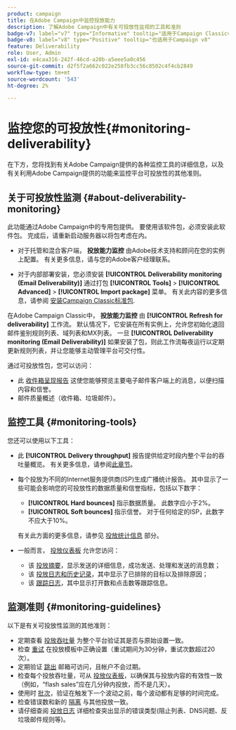 ```yaml
---
product: campaign
title: 在Adobe Campaign中监控投放能力
description: 了解Adobe Campaign中有关可投放性监视的工具和准则
badge-v7: label="v7" type="Informative" tooltip="适用于Campaign Classicv7"
badge-v8: label="v8" type="Positive" tooltip="也适用于Campaign v8"
feature: Deliverability
role: User, Admin
exl-id: e4caa316-242f-46cd-a20b-a5eee5a0c456
source-git-commit: d2f5f2a662c022e258fb3cc56c8502c4f4cb2849
workflow-type: tm+mt
source-wordcount: '543'
ht-degree: 2%

---
```


# 监控您的可投放性{#monitoring-deliverability}

在下方，您将找到有关Adobe Campaign提供的各种监控工具的详细信息，以及有关利用Adobe Campaign提供的功能来监控平台可投放性的其他准则。

## 关于可投放性监测 {#about-deliverability-monitoring}

此功能通过Adobe Campaign中的专用包提供。 要使用该软件包，必须安装此软件包。 完成后，请重新启动服务器以将包考虑在内。
* 对于托管和混合客户端， **投放能力监控** 由Adobe技术支持和顾问在您的实例上配置。 有关更多信息，请与您的Adobe客户经理联系。

* 对于内部部署安装，您必须安装 **[!UICONTROL Deliverability monitoring (Email Deliverability)]** 通过打包 **[!UICONTROL Tools]** > **[!UICONTROL Advanced]** > **[!UICONTROL Import package]** 菜单。 有关此内容的更多信息，请参阅 [安装Campaign Classic标准包](../../installation/using/installing-campaign-standard-packages.md).

在Adobe Campaign Classic中， **投放能力监控** 由 **[!UICONTROL Refresh for deliverability]** 工作流。 默认情况下，它安装在所有实例上，允许您初始化退回邮件鉴别规则列表、域列表和MX列表。 一旦 **[!UICONTROL Deliverability monitoring (Email Deliverability)]** 如果安装了包，则此工作流每夜运行以定期更新规则列表，并让您能够主动管理平台可交付性。

通过可投放性包，您可以访问：

* 此 [收件箱呈现报告](inbox-rendering.md) 这使您能够预览主要电子邮件客户端上的消息，以便扫描内容和信誉。
* 邮件质量概述（收件箱、垃圾邮件）。

## 监控工具 {#monitoring-tools}

您还可以使用以下工具：

* 此 **[!UICONTROL Delivery throughput]** 报告提供给定时段内整个平台的吞吐量概览。 有关更多信息，请参阅[此章节](../../reporting/using/global-reports.md#delivery-throughput)。
* 每个投放为不同的Internet服务提供商(ISP)生成广播统计报告。 其中显示了一些可能会影响您的可投放性的数据质量和信誉指标，包括以下数字：
   * **[!UICONTROL Hard bounces]** 指示数据质量。 此数字应小于2%。
   * **[!UICONTROL Soft bounces]** 指示信誉。 对于任何给定的ISP，此数字不应大于10%。

  有关此方面的更多信息，请参见 [投放统计信息](../../reporting/using/global-reports.md#delivery-statistics) 部分。
* 一般而言， [投放仪表板](about-delivery-monitoring.md) 允许您访问：
   * 该 [投放摘要](delivery-dashboard.md#delivery-summary)，显示发送的详细信息，成功发送、处理和发送的消息数；
   * 该 [投放日志和历史记录](delivery-dashboard.md#delivery-logs-and-history)，其中显示了已排除的目标以及排除原因；
   * 该 [跟踪日志](delivery-dashboard.md#tracking-logs)，其中显示打开数和点击数等跟踪信息。

## 监测准则 {#monitoring-guidelines}

以下是有关可投放性监测的其他准则：

* 定期查看 [投放吞吐量](../../reporting/using/global-reports.md#delivery-throughput) 为整个平台验证其是否与原始设置一致。
* 检查 [重试](understanding-delivery-failures.md#retries-after-a-delivery-temporary-failure) 在投放模板中正确设置（重试期间为30分钟，重试次数超过20次）。
* 定期验证 [跳出](understanding-delivery-failures.md#bounce-mail-management) 邮箱可访问，且帐户不会过期。
* 检查每个投放吞吐量，可从 [投放仪表板](delivery-dashboard.md)，以确保其与投放内容的有效性一致（例如，“flash sales”应在几分钟内投放，而不是几天）。
* 使用时 [批次](steps-sending-the-delivery.md#sending-using-multiple-waves)，验证在触发下一个波动之前，每个波动都有足够的时间完成。
* 检查错误数和新的 [隔离](understanding-quarantine-management.md) 与其他投放一致。
* 请仔细查阅 [投放日志](delivery-dashboard.md#delivery-logs-and-history) 详细检查突出显示的错误类型(阻止列表、DNS问题、反垃圾邮件规则等)。
